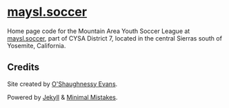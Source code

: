 # [maysl.soccer](https://maysl.soccer)

Home page code for the Mountain Area Youth Soccer League at [maysl.soccer](https://maysl.soccer),
part of CYSA District 7, located in the central Sierras south of Yosemite, California.

## Credits

Site created by [O'Shaughnessy Evans](https://github.com/oshaughnessy).

Powered by [Jekyll](https://jekyllrb.com/) & [Minimal Mistakes](https://mademistakes.com/work/minimal-mistakes-jekyll-theme/).

